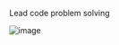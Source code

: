 Lead code problem solving

![image](https://github.com/user-attachments/assets/f4b4b9a0-a793-4f12-aca9-a41e064c79a5)

